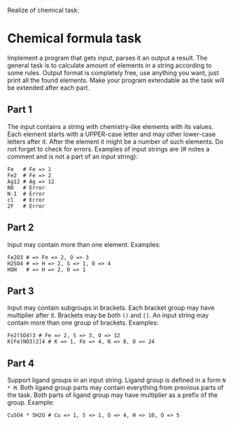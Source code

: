 Realize of chemical task:
# Chemical formula task

Implement a program that gets input, parses it an output a result. The general task is to calculate amount of elements in a string according to some rules. Output format is completely free, use anything you want, just print all the found elements. Make your program extendable as the task will be extended after each part.

## Part 1

The input contains a string with chemistry-like elements with its values. Each element starts with a UPPER-case letter and may other lower-case letters after it. After the element it might be a number of such elements. Do not forget to check for errors. Examples of input strings are (# notes a comment and is not a part of an input string):

```
Fe   # Fe => 1
Fe2  # Fe => 2
Ag12 # Ag => 12
N0   # Error
N-1  # Error
cl   # Error
2F   # Error
```

## Part 2

Input may contain more than one element. Examples:

```
Fe2O3 # => Fe => 2, O => 3
H2SO4 # => H => 2, S => 1, O => 4
HOH   # => H => 2, O => 1
```

## Part 3

Input may contain subgroups in brackets. Each bracket group may have multiplier after it. Brackets may be both `()` and `[]`. An input string may contain more than one group of brackets. Examples:

```
Fe2(SO4)3 # Fe => 2, S => 3, O => 12
K[Fe(NO3)2]4 # K => 1, Fe => 4, N => 8, O => 24
```

## Part 4

Support ligand groups in an input string. Ligand group is defined in a form `N * M`. Both ligand group parts may contain everything from previous parts of the task. Both parts of ligand group may have multiplier as a prefix of the group. Example:

```
CuSO4 * 5H2O # Cu => 1, S => 1, O => 4, H => 10, O => 5
```
